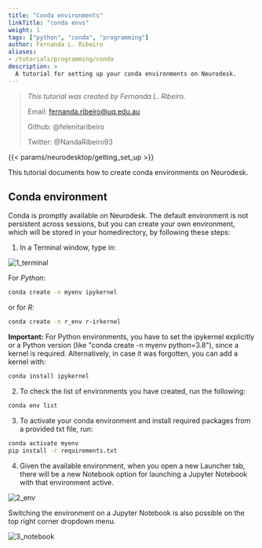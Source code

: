 ```yaml
---
title: "Conda environments"
linkTitle: "conda envs"
weight: 1
tags: ["python", "conda", "programming"]
author: Fernanda L. Ribeiro
aliases:
- /tutorials/programming/conda
description: > 
  A tutorial for setting up your conda environments on Neurodesk.
---
```



> _This tutorial was created by Fernanda L. Ribeiro._ 
>
> Email: fernanda.ribeiro@uq.edu.au
>
> Github: @felenitaribeiro
>
> Twitter: @NandaRibeiro93
>
<!-- Fill in your personal details above so that we can credit the tutorial to you. Feel free to add any additional contact details i.e. website, or remove those that are irrelevant -->

<!-- Following line adds a link to getting set up with Neurodesk -->
{{< params/neurodesktop/getting_set_up >}}
<!-- -->

This tutorial documents how to create conda environments on Neurodesk. 

## Conda environment

Conda is promptly available on Neurodesk. The default environment is not persistent across sessions, but you can create your own environment, which will be stored in your homedirectory, by following these steps:

1. In a Terminal window, type in:

![1_terminal](/conda/1_terminal.png '1_terminal')

For *Python*:
```bash
conda create -n myenv ipykernel
```
or for *R*:
```bash
conda create -n r_env r-irkernel
```

**Important:** For Python environments, you have to set the ipykernel explicitly or a Python version (like "conda create -n myenv python=3.8"), since a kernel is required. Alternatively, in case it was forgotten, you can add a kernel with:

```bash
conda install ipykernel
```

2. To check the list of environments you have created, run the following:

```bash
conda env list
```

3. To activate your conda environment and install required packages from a provided txt file, run:

```bash
conda activate myenv
pip install -r requirements.txt
```

4. Given the available environment, when you open a new Launcher tab, there will be a new Notebook option for launching a Jupyter Notebook with that environment active. 

![2_env](/conda/2_env.png '2_env')

Switching the environment on a Jupyter Notebook is also possible on the top right corner dropdown menu.

![3_notebook](/conda/3_notebook.png '3_notebook')